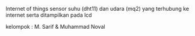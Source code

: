 Internet of things sensor suhu (dht11) dan udara (mq2) yang terhubung ke internet serta ditampilkan pada lcd 

kelompok :
M. Sarif & Muhammad Noval
